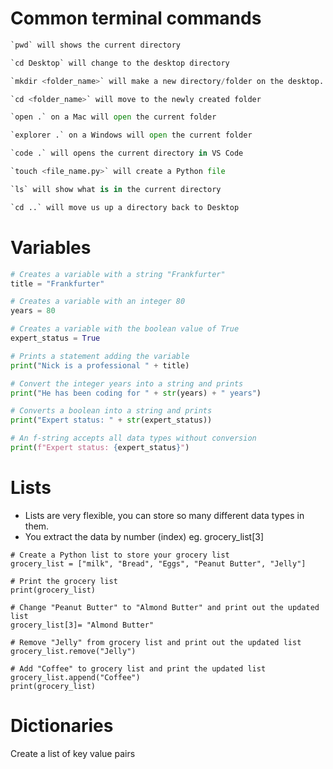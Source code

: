 # **Common terminal commands** 

```python
`pwd` will shows the current directory

`cd Desktop` will change to the desktop directory

`mkdir <folder_name>` will make a new directory/folder on the desktop.

`cd <folder_name>` will move to the newly created folder

`open .` on a Mac will open the current folder

`explorer .` on a Windows will open the current folder

`code .` will opens the current directory in VS Code

`touch <file_name.py>` will create a Python file

`ls` will show what is in the current directory

`cd ..` will move us up a directory back to Desktop

```

# Variables

```python
# Creates a variable with a string "Frankfurter"
title = "Frankfurter"

# Creates a variable with an integer 80
years = 80

# Creates a variable with the boolean value of True
expert_status = True

# Prints a statement adding the variable
print("Nick is a professional " + title)

# Convert the integer years into a string and prints
print("He has been coding for " + str(years) + " years")

# Converts a boolean into a string and prints
print("Expert status: " + str(expert_status))

# An f-string accepts all data types without conversion
print(f"Expert status: {expert_status}")
```

# Lists

- Lists are very flexible, you can store so many different data types in them. 
- You extract the data by number (index) eg. grocery_list[3]

```
# Create a Python list to store your grocery list
grocery_list = ["milk", "Bread", "Eggs", "Peanut Butter", "Jelly"]

# Print the grocery list
print(grocery_list)

# Change "Peanut Butter" to "Almond Butter" and print out the updated list
grocery_list[3]= "Almond Butter"

# Remove "Jelly" from grocery list and print out the updated list
grocery_list.remove("Jelly")

# Add "Coffee" to grocery list and print the updated list
grocery_list.append("Coffee")
print(grocery_list)
```

# Dictionaries

Create a list of key value pairs

```python
```

